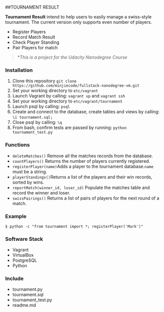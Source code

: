 ##TOURNAMENT RESULT

**Tournament Result** intend to help users to easily manage a swiss-style tournament. 
The current version only supports even number of players. 
- Register Players 
- Record Match Result
- Check Player Standing
- Pair Players for match

> \**This is a project for the Udacity Nanodegree Course*

### Installation

1. Clone this repository `git clone https://github.com/minjiecode/fullstack-nanodegree-vm.git`
2. Set your working directory to `etc/vagrant`
3. Launch Vagrant by calling: `vagrant up` and `vagrant ssh`
4. Set your working directory to `etc/vagrant/tournament`
5. Launch psql by calling: `psql`
6. Create and connect to the database, create tables and views by calling: `\i tournament.sql;`
7. Close psql by calling: `\q`
8. From bash, confirm tests are passed by running: `python tournament_test.py`

### Functions

- `deleteMatches()` Remove all the matches records from the database.
- `countPlayers()`  Returns the number of players currently registered.
- `registerPlayer(name)`Adds a player to the tournament database.`name` must be a string. 
- `playerStandings()`Returns a list of the players and their win records, sorted by wins. 
- `reportMatch(winner_id, loser_id)`  Populate the matches table and record the winner and loser.
- `swissPairings()` Returns a list of pairs of players for the next round of a match.

### Example

    $ python -c "from tournament import *; registerPlayer('Mark')"    

### Software Stack
- Vagrant
- VirtualBox
- PostgreSQL
- Python

### Include
- tournament.py
- tournament.sql
- tournament_test.py
- readme.md


